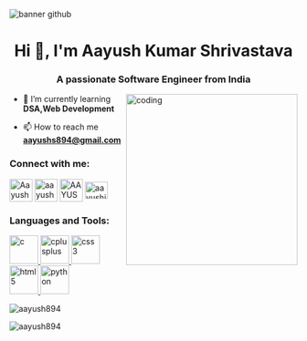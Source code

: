 ![banner github](https://github.com/Aayush894/Aayush894/assets/114735569/e35441fc-5d48-4d45-9451-1dc3589b29c3)

<h1 align="center">Hi 👋, I'm Aayush Kumar Shrivastava</h1>
<h3 align="center">A passionate Software Engineer from India</h3>

<img align="right" alt="coding" width = "300px" src = "https://media.tenor.com/YNqsJbmb_yMAAAAd/coding.gif">

- 🌱 I’m currently learning **DSA,Web Development**

- 📫 How to reach me **aayushs894@gmail.com**

<h3 align="left">Connect with me:</h3>
<p align="left">
<a href="https://www.linkedin.com/in/aayush-shrivastava-435389252/" target="blank"><img align="center" src="https://cdn-icons-png.flaticon.com/512/174/174857.png" alt="Aayush Shrivastava" height="40" width="40" /></a>
<a href="https://www.codechef.com/users/aayush2005" target="blank"><img align="center" src="https://yt3.googleusercontent.com/Lkx3tvgHdRADC3wXQ5TfJZRTeH4nboEPA_-eJChOZ6jRkOdY35lcg014Whj36rHFXhrHY1T_4cs=s900-c-k-c0x00ffffff-no-rj" alt="aayush2005" height="40" width="40" /></a>
<a href="https://leetcode.com/aayush_shrivastava/" target="blank"><img align="center" src="https://cdn.iconscout.com/icon/free/png-256/free-leetcode-3521542-2944960.png" alt="AAYUSH_SHRIVASTAVA" height="40" width="40" /></a>
<a href="https://auth.geeksforgeeks.org/user/aayushj1sx" target="blank"><img align="center" src="https://img.icons8.com/color/480w/GeeksforGeeks.png" alt="aayushj1sx" height="30" width="40" /></a>
</p>

<h3 align="left">Languages and Tools:</h3>
<p align="left"> <a href="https://www.cprogramming.com/" target="_blank" rel="noreferrer"> <img src="https://upload.wikimedia.org/wikipedia/commons/thumb/1/18/C_Programming_Language.svg/926px-C_Programming_Language.svg.png" alt="c" width="50" height="50"/> </a> <a href="https://www.w3schools.com/cpp/" target="_blank" rel="noreferrer"> <img src="https://upload.wikimedia.org/wikipedia/commons/thumb/1/18/ISO_C%2B%2B_Logo.svg/1822px-ISO_C%2B%2B_Logo.svg.png" alt="cplusplus" width="50" height="50"/> </a> <a href="https://www.w3schools.com/css/" target="_blank" rel="noreferrer"> <img src="https://seeklogo.com/images/C/css-3-logo-023C1A7171-seeklogo.com.png" alt="css3" width="50" height="50"/> </a> <a href="https://www.w3.org/html/" target="_blank" rel="noreferrer"> <img src="https://www.w3.org/html/logo/downloads/HTML5_Badge_256.png" alt="html5" width="50" height="50"/> </a> <a href="https://www.python.org" target="_blank" rel="noreferrer"> <img src="https://encrypted-tbn0.gstatic.com/images?q=tbn:ANd9GcRaVdTmucLGjQp4dMVBmJGyjRckMeaYl41ozQ_L7sGhNKf8dMEJgSepeZOGAm9kqDzS7ho&usqp=CAU" alt="python" width="50" height="50"/> </a> </p>

<p><img align="center" src="https://github-readme-stats.vercel.app/api/top-langs?username=aayush894&show_icons=true&locale=en&layout=compact" alt="aayush894" /></p>

<p><img align="center" src="https://github-readme-streak-stats.herokuapp.com/?user=aayush894&" alt="aayush894" /></p>
